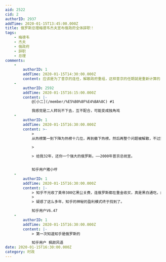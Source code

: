 ```yaml
---
aid: 2522
cid: 2
authorID: 2937
addTime: 2020-01-15T13:45:00.000Z
title: 俄罗斯总理梅德韦杰夫宣布俄政府全体辞职！
tags:
    - 梅德韦
    - 杰夫
    - 俄政府
    - 辞职
    - 总理
comments:
    -
        authorID: 1
        addTime: 2020-01-15T14:30:00.000Z
        content: 应该是为了普京的连任，解散政府重组，这样普京的任期就是重新计算的，因为俄宪法规定不允许总统总理连任三届，但不限制任职次数
    -
        authorID: 2592
        addTime: 2020-01-15T16:15:00.000Z
        content: |-
            @[小二](/member/%E5%B0%8F%E4%BA%8C) #1

            我感觉是二人转玩不下去，互不配合，可能变成独角戏
    -
        authorID: 1
        addTime: 2020-01-15T16:30:00.000Z
        content: >-
            >
            从热榜第一到下降为热榜十几位，再到撤下热榜，然后再整个问题被解散，不过短短一小时多而已，众多回答中可是包括了人民网，新华社，环球时报，经济日报等等媒体的回答，而且他们都还是高票噢。

            > 

            > 给我32年，还你一个强大的俄罗斯。——2000年普京总统宣。


            知乎用户猪小哼
    -
        authorID: 1
        addTime: 2020-01-15T16:30:00.000Z
        content: |-
            > 知乎不光收了美帝300亿黑公关费，连俄罗斯都在重金收买，真是黑白通吃，闷声发大财啊！
            > 
            > 疑惑了这么多年，知乎的神秘的盈利模式终于找到了。

            知乎用户V6.47
    -
        authorID: 1
        addTime: 2020-01-15T16:30:00.000Z
        content: |-
            > 第一次知道知乎是俄罗斯的

            知乎用户 枫颜风语
date: 2020-01-15T16:30:00.000Z
category: 时政
---
```



